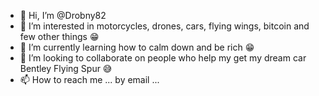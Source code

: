 - 👋 Hi, I’m @Drobny82
- 👀 I’m interested in motorcycles, drones, cars, flying wings, bitcoin and few other things 😁
- 🌱 I’m currently learning how to calm down and be rich 😁
- 💞️ I’m looking to collaborate on people who help my get my dream car Bentley Flying Spur 😅
- 📫 How to reach me ... by email ...

<!---
Drobny82/Drobny82 is a ✨ special ✨ repository because its `README.md` (this file) appears on your GitHub profile.
You can click the Preview link to take a look at your changes.
--->
